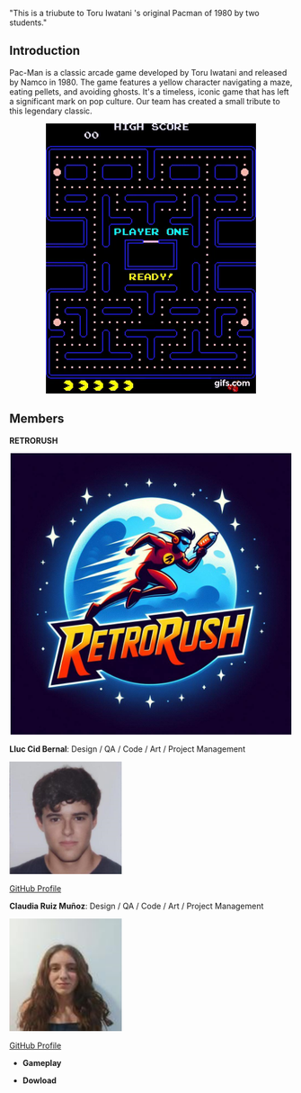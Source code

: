 "This is a triubute to Toru Iwatani 's original Pacman of 1980 by two students."

## **Introduction**


 Pac-Man is a classic arcade game developed by Toru Iwatani and released by Namco in 1980. The game features a yellow character navigating a maze, eating pellets, and avoiding ghosts. It's a timeless, iconic game that has left a significant mark on pop culture. Our team has created a small tribute to this legendary classic.

 <p align="center">
  <img src="https://github.com/Lluccib/PacMan--RetroRush/blob/web/Imatges/gif.gif" alt="Gif pacman">
</p>









## **Members**


  **RETRORUSH**
  
 <p align="center">
<img src="https://github.com/Lluccib/PacMan--RetroRush/blob/web/Imatges/Logo.jpg" width="500" height="500">
  


 **Lluc Cid Bernal**:                   Design / QA / Code /  Art / Project Management
    
 
    
   <img src="https://github.com/Lluccib/PacMan--RetroRush/blob/web/Imatges/Grup/lluc.png" width="200" height="200">

  [GitHub Profile](https://github.com/Lluccib)


**Claudia Ruiz Muñoz**:                                Design / QA / Code /  Art / Project Management
    


 <img src="https://github.com/Lluccib/PacMan--RetroRush/blob/web/Imatges/Grup/clau.png" width="200" height="200">

 [GitHub Profile](https://github.com/cla4d1a)
    
  - **Gameplay**
    
  - **Dowload**
